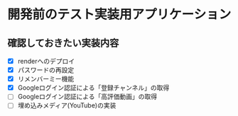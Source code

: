 # 開発前のテスト実装用アプリケーション

## 確認しておきたい実装内容

* [X] renderへのデプロイ
* [X] パスワードの再設定
* [X] リメンバーミー機能
* [X] Googleログイン認証による「登録チャンネル」の取得
* [ ] Googleログイン認証による「高評価動画」の取得
* [ ] 埋め込みメディア(YouTube)の実装
